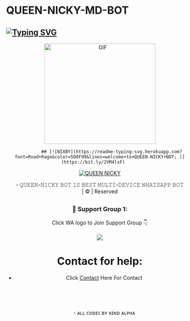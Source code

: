 # QUEEN-NICKY-MD-BOT



## [![Typing SVG](https://readme-typing-svg.herokuapp.com?font=Rockstar-ExtraBold&color=F33A6A&lines=𝐖𝐄𝐋𝐂𝐎𝐌𝐄+𝐓𝐎+𝐐𝐔𝐄𝐄𝐍+𝗡𝗜𝗖𝗞𝗬+𝐖𝐀+𝐁𝐎𝐓+𝐑𝐄𝐏𝐎.;𝘾𝙍𝙀𝘼𝙏𝙀𝘿+𝘽𝙔+𝐃𝗨𝗠𝗜𝗗𝗨+;;𝗤𝗨𝗘𝗘𝗡-𝗡𝗜𝗖𝗞𝗬+𝙒𝙄𝙏𝙃+𝙈𝙊𝙍𝙀+𝙁𝙀𝘼𝙏𝙐𝙍𝙀𝙎;+𝗔𝗟𝗟+𝗖𝗢𝗗𝗘𝗦+𝗕𝗬+𝗞𝗜𝗡𝗗+𝗔𝗟𝗣𝗛𝗔;𝙏𝙃𝘼𝙉𝙆𝙎+𝙁𝙊𝙍+𝙑𝙄𝙎𝙄𝙏𝙄𝙉𝙂+𝙊𝙐𝙍+𝙂𝙄𝙏)](https://git.io/typing-svg)


</a>

</p>

<div align="center">

  <p align="center">

<img src="https://telegra.ph/file/b4eeed71b4a5492f0afbb.jpg" alt="GIF" width="300" height="270"/>

</p>
<p align="center">

             ## [![BIXBY](https://readme-typing-svg.herokuapp.com?font=Road+Rage&color=5D0F99&lines=welcome+to+QUEEN-NICKY+BOT; )](https://bit.ly/2VM4lxF)     

<a href="#"><img title="QUEEN NICKY" src="https://img.shields.io/badge/QUEEN-NICKY-green?colorA=%23ff0000&colorB=%23017e40&style=for-the-badge"></a>

</p>
<p align="center">- 𝚀𝚄𝙴𝙴𝙽-𝙽𝙸𝙲𝙺𝚈 𝙱𝙾𝚃 𝙸𝚂 𝙱𝙴𝚂𝚃 𝙼𝚄𝙻𝚃𝙸-𝙳𝙴𝚅𝙸𝙲𝙴 𝚆𝙷𝙰𝚃𝚂𝙰𝙿𝙿 𝙱𝙾𝚃<br>| © | Reserved  </br> 

</p>



































##
  <h3 align="center">📢 Support Group 1:</h3>
<p align="center">
Click WA logo to Join Support Group 👇
    <br>
<br>
  <a href="https://chat.whatsapp.com/Kz8D9fiuGJq21qdbDnH99J" target="blank"><img align="center" src="https://github.com/QUEENNICKYMDBOT/QUEEN-NICKY-MD-BOT1 " /></a>
</p>


# Contact for help:

   * Click [Contact](https://wa.me/94742443114) Here For Contact

      </br> <p/>

      <br>   <p align="center"> - ᴀʟʟ ᴄᴏᴅᴇꜱ ʙʏ ᴋɪɴᴅ ᴀʟᴘʜᴀ
